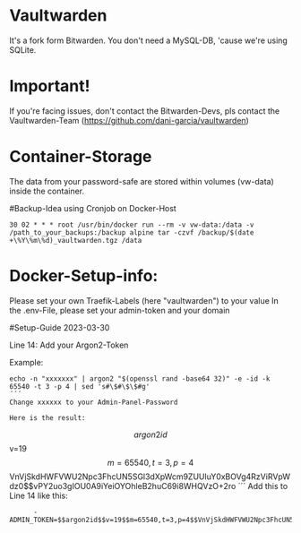 # Vaultwarden
It's a fork form Bitwarden. You don't need a MySQL-DB, 'cause we're using SQLite.

# Important!
If you're facing issues, don't contact the Bitwarden-Devs, pls contact the Vaultwarden-Team (https://github.com/dani-garcia/vaultwarden)

# Container-Storage
The data from your password-safe are stored within volumes (vw-data) inside the container.

#Backup-Idea using Cronjob on Docker-Host

```
30 02 * * * root /usr/bin/docker run --rm -v vw-data:/data -v /path_to_your_backups:/backup alpine tar -czvf /backup/$(date +\%Y\%m\%d)_vaultwarden.tgz /data
```
# Docker-Setup-info:
Please set your own Traefik-Labels (here "vaultwarden") to your value
In the .env-File, please set your admin-token and your domain

#Setup-Guide 2023-03-30

Line 14: Add your Argon2-Token

Example:
```
echo -n "xxxxxxx" | argon2 "$(openssl rand -base64 32)" -e -id -k 65540 -t 3 -p 4 | sed 's#\$#\$\$#g'
´´´
Change xxxxxx to your Admin-Panel-Password

Here is the result:
```
$$argon2id$$v=19$$m=65540,t=3,p=4$$VnVjSkdHWFVWU2Npc3FhcUN5SGl3dXpWcm9ZUUluY0xBOVg4RzViRVpWdz0$$vPY2uo3gIOU0A9iYeiOYOhleB2huC69i8WHQVzO+2ro
´´´
Add this to Line 14 like this:
```
      - ADMIN_TOKEN=$$argon2id$$v=19$$m=65540,t=3,p=4$$VnVjSkdHWFVWU2Npc3FhcUN5SGl3dXpWcm9ZUUluY0xBOVg4RzViRVpWdz0$$vPY2uo3gIOU0A9iYeiOYOhleB2huC69i8WHQVzO+2ro
